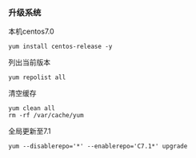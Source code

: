 ### 升级系统

本机centos7.0

    yum install centos-release -y
    
列出当前版本

    yum repolist all

清空缓存

    yum clean all
    rm -rf /var/cache/yum
    
全局更新至7.1

    yum --disablerepo='*' --enablerepo='C7.1*' upgrade